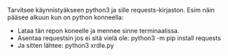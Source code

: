 Tarvitsee käynnistyäkseen python3 ja sille requests-kirjaston. Esim näin pääsee alkuun kun on python konneella:
- Lataa tän repon koneelle ja mennee sinne terminaalissa.
- Asentaa requestsin jos ei sitä vielä ole: python3 -m pip install requests
- Ja sitten lähtee: python3 xrdle.py
